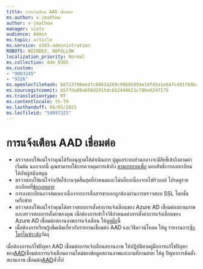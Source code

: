 ```yaml
---
title: การแจ้งเตือน AAD เชื่อมต่อ
ms.author: v-jmathew
author: v-jmathew
manager: scotv
audience: Admin
ms.topic: article
ms.service: o365-administration
ROBOTS: NOINDEX, NOFOLLOW
localization_priority: Normal
ms.collection: Adm_O365
ms.custom:
- "9003245"
- "9326"
ms.openlocfilehash: b8713700ee4fc8863a269c99b92954e1df45e1e647c491fb9b439ab83c49f2ff
ms.sourcegitcommit: b5f7da89a650d2915dc652449623c78be6247175
ms.translationtype: MT
ms.contentlocale: th-TH
ms.lasthandoff: 08/05/2021
ms.locfileid: "54097325"
---
```

# <a name="notification-aad-connect"></a>การแจ้งเตือน AAD เชื่อมต่อ

- ตรวจสอบให้แน่ใจว่าคุณได้รับอนุญาตให้ดําเนินการ ผู้ดูแลระบบส่วนกลางจะมีสิทธิ์เข้าถึงตามค่าเริ่มต้น นอกจากนี้ คุณสามารถใช้การควบคุมการเข้าถึง [ตามบทบาทเพื่อ](https://docs.microsoft.com/azure/active-directory/connect-health/active-directory-aadconnect-health-operations) มอบสิทธิ์การลงทะเบียนให้กับผู้สนับสนุน
- ตรวจสอบให้แน่ใจว่าเปิดใช้งานจุดสิ้นสุดที่กําหนดและไม่บล็อกเนื่องจากไฟร์วอลล์ โปรดดูรายละเอียดที่[ข้อกฎหมาย](https://docs.microsoft.com/azure/active-directory/hybrid/how-to-connect-health-agent-install)
- การลงทะเบียนอาจล้มเหลวเนื่องจากการสื่อสารขาออกถูกต้องผ่านการตรวจสอบ SSL โดยชั้นเครือข่าย
- ตรวจสอบให้แน่ใจว่าคุณได้ตรวจสอบการตั้งค่าการแจ้งเตือนของ Azure AD เชื่อมต่อสถานภาพและตรวจสอบการตั้งค่าของคุณ เมื่อต้องการเข้าใจวิธีกําหนดค่าการตั้งค่าการแจ้งเตือนของ Azure AD เชื่อมต่อสถานภาพการแจ้งเตือน ให้ดู[คู่มือ](https://docs.microsoft.com/azure/active-directory/hybrid/how-to-connect-health-operations)นี้
- เมื่อต้องการเรียนรู้เพิ่มเติมเกี่ยวกับรายงานเชื่อมต่อ AAD และวิธีดาวน์โหลด ให้ดู รายงานการ[ซิงโครไนซ์ระดับ](https://docs.microsoft.com/azure/active-directory/hybrid/how-to-connect-health-sync)วัตถุ

เมื่อต้องการแก้ไขปัญหา AAD เชื่อมต่อการแจ้งเตือนสถานภาพ ให้ปฏิบัติตามคู่มือการแก้ไขปัญหาของ[AAD](https://docs.microsoft.com/azure/active-directory/hybrid/how-to-connect-health-data-freshness)เชื่อมต่อการแจ้งเตือนความใหม่ของข้อมูลสถานภาพและถามที่ถามบ่อย ให้ดู ปัญหาการติดตั้งสถานภาพ เชื่อมต่อ[AAD](https://docs.microsoft.com/azure/active-directory/hybrid/reference-connect-health-faq)ทั่วไป
